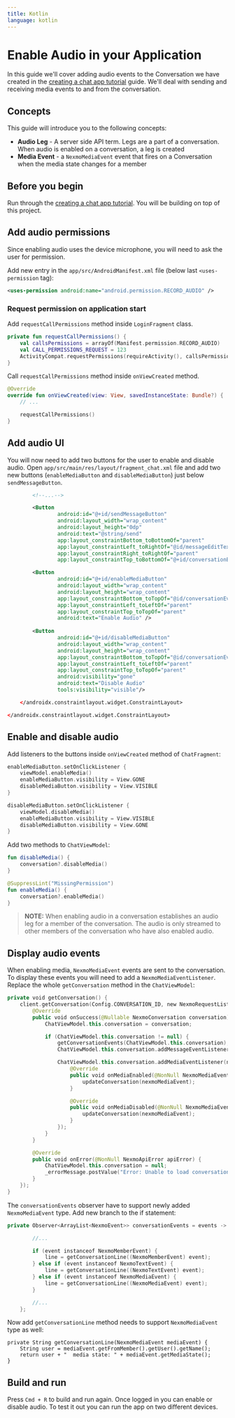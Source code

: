 ```yaml
---
title: Kotlin
language: kotlin
---
```


# Enable Audio in your Application

In this guide we'll cover adding audio events to the Conversation we have created in the [creating a chat app tutorial](/client-sdk/tutorials/in-app-messaging/introduction/kotlin) guide. We'll deal with sending and receiving media events to and from the conversation.

## Concepts

This guide will introduce you to the following concepts:

- **Audio Leg** - A server side API term. Legs are a part of a conversation. When audio is enabled on a conversation, a leg is created
- **Media Event** - a `NexmoMediaEvent` event that fires on a Conversation when the media state changes for a member

## Before you begin

Run through the [creating a chat app tutorial](/client-sdk/tutorials/in-app-messaging/introduction/kotlin). You will be building on top of this project.

## Add audio permissions

Since enabling audio uses the device microphone, you will need to ask the user for permission. 

Add new entry in the `app/src/AndroidManifest.xml` file (below last `<uses-permission` tag):

```xml
<uses-permission android:name="android.permission.RECORD_AUDIO" />
```

### Request permission on application start

Add `requestCallPermissions` method inside `LoginFragment` class.

```kotlin
private fun requestCallPermissions() {
    val callsPermissions = arrayOf(Manifest.permission.RECORD_AUDIO)
    val CALL_PERMISSIONS_REQUEST = 123
    ActivityCompat.requestPermissions(requireActivity(), callsPermissions, CALL_PERMISSIONS_REQUEST)
}
```

Call `requestCallPermissions` method inside `onViewCreated` method.

``` kotlin
@Override
override fun onViewCreated(view: View, savedInstanceState: Bundle?) {
    // ...

    requestCallPermissions()
}
```

## Add audio UI

You will now need to add two buttons for the user to enable and disable audio. Open `app/src/main/res/layout/fragment_chat.xml` file and add two new buttons (`enableMediaButton` and `disableMediaButton`) just below `sendMessageButton`. 

``` xml
        <!--...-->

        <Button
                android:id="@+id/sendMessageButton"
                android:layout_width="wrap_content"
                android:layout_height="0dp"
                android:text="@string/send"
                app:layout_constraintBottom_toBottomOf="parent"
                app:layout_constraintLeft_toRightOf="@id/messageEditText"
                app:layout_constraintRight_toRightOf="parent"
                app:layout_constraintTop_toBottomOf="@+id/conversationEventsScrollView" />

        <Button
                android:id="@+id/enableMediaButton"
                android:layout_width="wrap_content"
                android:layout_height="wrap_content"
                app:layout_constraintBottom_toTopOf="@id/conversationEventsScrollView"
                app:layout_constraintLeft_toLeftOf="parent"
                app:layout_constraintTop_toTopOf="parent"
                android:text="Enable Audio" />
        
        <Button
                android:id="@+id/disableMediaButton"
                android:layout_width="wrap_content"
                android:layout_height="wrap_content"
                app:layout_constraintBottom_toTopOf="@id/conversationEventsScrollView"
                app:layout_constraintLeft_toLeftOf="parent"
                app:layout_constraintTop_toTopOf="parent"
                android:visibility="gone"
                android:text="Disable Audio"
                tools:visibility="visible"/>

    </androidx.constraintlayout.widget.ConstraintLayout>

</androidx.constraintlayout.widget.ConstraintLayout>
```

## Enable and disable audio 

Add listeners to the buttons inside `onViewCreated` method of `ChatFragment`:

```kotlin
enableMediaButton.setOnClickListener {
    viewModel.enableMedia()
    enableMediaButton.visibility = View.GONE
    disableMediaButton.visibility = View.VISIBLE
}

disableMediaButton.setOnClickListener {
    viewModel.disableMedia()
    enableMediaButton.visibility = View.VISIBLE
    disableMediaButton.visibility = View.GONE
}
```

Add two methods to `ChatViewModel`:

```kotlin
fun disableMedia() {
    conversation?.disableMedia()
}

@SuppressLint("MissingPermission")
fun enableMedia() {
    conversation?.enableMedia()
}
```

> **NOTE:** When enabling audio in a conversation establishes an audio leg for a member of the conversation. The audio is only streamed to other members of the conversation who have also enabled audio.

## Display audio events

When enabling media, `NexmoMediaEvent` events are sent to the conversation. To display these events you will need to add a `NexmoMediaEventListener`. Replace the whole `getConversation` method in the `ChatViewModel`:

```kotlin
private void getConversation() {
    client.getConversation(Config.CONVERSATION_ID, new NexmoRequestListener<NexmoConversation>() {
        @Override
        public void onSuccess(@Nullable NexmoConversation conversation) {
            ChatViewModel.this.conversation = conversation;

            if (ChatViewModel.this.conversation != null) {
                getConversationEvents(ChatViewModel.this.conversation);
                ChatViewModel.this.conversation.addMessageEventListener(messageListener);

                ChatViewModel.this.conversation.addMediaEventListener(new NexmoMediaEventListener() {
                    @Override
                    public void onMediaEnabled(@NonNull NexmoMediaEvent nexmoMediaEvent) {
                        updateConversation(nexmoMediaEvent);
                    }

                    @Override
                    public void onMediaDisabled(@NonNull NexmoMediaEvent nexmoMediaEvent) {
                        updateConversation(nexmoMediaEvent);
                    }
                });
            }
        }

        @Override
        public void onError(@NonNull NexmoApiError apiError) {
            ChatViewModel.this.conversation = null;
            _errorMessage.postValue("Error: Unable to load conversation " + apiError.getMessage());
        }
    });
}
```

The `conversationEvents` observer have to support newly added `NexmoMediaEvent` type. Add new branch to the if statement:

```kotlin
private Observer<ArrayList<NexmoEvent>> conversationEvents = events -> {

        //...

        if (event instanceof NexmoMemberEvent) {
            line = getConversationLine((NexmoMemberEvent) event);
        } else if (event instanceof NexmoTextEvent) {
            line = getConversationLine((NexmoTextEvent) event);
        } else if (event instanceof NexmoMediaEvent) {
            line = getConversationLine((NexmoMediaEvent) event);
        }

        //...
    };
```

Now add `getConversationLine` method needs to support `NexmoMediaEvent` type as well:
```
private String getConversationLine(NexmoMediaEvent mediaEvent) {
    String user = mediaEvent.getFromMember().getUser().getName();
    return user + "  media state: " + mediaEvent.getMediaState();
}
```

## Build and run

Press `Cmd + R` to build and run again. Once logged in you can enable or disable audio. To test it out you can run the app on two different devices.

